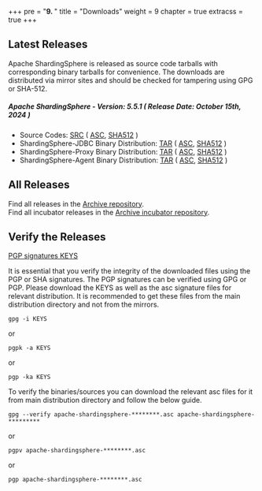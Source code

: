 +++
pre = "<b>9. </b>"
title = "Downloads"
weight = 9
chapter = true
extracss = true
+++

## Latest Releases

Apache ShardingSphere is released as source code tarballs with corresponding binary tarballs for convenience.
The downloads are distributed via mirror sites and should be checked for tampering using GPG or SHA-512.

##### Apache ShardingSphere - Version: 5.5.1 ( Release Date: October 15th, 2024 )

- Source Codes: [<u>SRC</u>](https://www.apache.org/dyn/closer.lua/shardingsphere/5.5.1/apache-shardingsphere-5.5.1-src.zip) ( [<u>ASC</u>](https://downloads.apache.org/shardingsphere/5.5.1/apache-shardingsphere-5.5.1-src.zip.asc), [<u>SHA512</u>](https://downloads.apache.org/shardingsphere/5.5.1/apache-shardingsphere-5.5.1-src.zip.sha512) )
- ShardingSphere-JDBC Binary Distribution: [<u>TAR</u>](https://www.apache.org/dyn/closer.lua/shardingsphere/5.5.1/apache-shardingsphere-5.5.1-shardingsphere-jdbc-bin.tar.gz) ( [<u>ASC</u>](https://downloads.apache.org/shardingsphere/5.5.1/apache-shardingsphere-5.5.1-shardingsphere-jdbc-bin.tar.gz.asc), [<u>SHA512</u>](https://downloads.apache.org/shardingsphere/5.5.1/apache-shardingsphere-5.5.1-shardingsphere-jdbc-bin.tar.gz.sha512) )
- ShardingSphere-Proxy Binary Distribution: [<u>TAR</u>](https://www.apache.org/dyn/closer.lua/shardingsphere/5.5.1/apache-shardingsphere-5.5.1-shardingsphere-proxy-bin.tar.gz) ( [<u>ASC</u>](https://downloads.apache.org/shardingsphere/5.5.1/apache-shardingsphere-5.5.1-shardingsphere-proxy-bin.tar.gz.asc), [<u>SHA512</u>](https://downloads.apache.org/shardingsphere/5.5.1/apache-shardingsphere-5.5.1-shardingsphere-proxy-bin.tar.gz.sha512) )
- ShardingSphere-Agent Binary Distribution: [<u>TAR</u>](https://www.apache.org/dyn/closer.lua/shardingsphere/5.5.1/apache-shardingsphere-5.5.1-shardingsphere-agent-bin.tar.gz) ( [<u>ASC</u>](https://downloads.apache.org/shardingsphere/5.5.1/apache-shardingsphere-5.5.1-shardingsphere-agent-bin.tar.gz.asc), [<u>SHA512</u>](https://downloads.apache.org/shardingsphere/5.5.1/apache-shardingsphere-5.5.1-shardingsphere-agent-bin.tar.gz.sha512) )

## All Releases

Find all releases in the [Archive repository](https://archive.apache.org/dist/shardingsphere/).</br>
Find all incubator releases in the [Archive incubator repository](https://archive.apache.org/dist/incubator/shardingsphere/).

## Verify the Releases

[PGP signatures KEYS](https://downloads.apache.org/shardingsphere/KEYS)

It is essential that you verify the integrity of the downloaded files using the PGP or SHA signatures.
The PGP signatures can be verified using GPG or PGP.
Please download the KEYS as well as the asc signature files for relevant distribution.
It is recommended to get these files from the main distribution directory and not from the mirrors.

```shell
gpg -i KEYS
```

or

```shell
pgpk -a KEYS
```

or

```shell
pgp -ka KEYS
```

To verify the binaries/sources you can download the relevant asc files for it from main distribution directory and follow the below guide.

```shell
gpg --verify apache-shardingsphere-********.asc apache-shardingsphere-*********
```

or

```shell
pgpv apache-shardingsphere-********.asc
```

or

```shell
pgp apache-shardingsphere-********.asc
```
